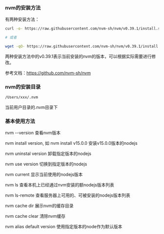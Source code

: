 ### nvm的安装方法

有两种安装方法：

```bash
curl -o- https://raw.githubusercontent.com/nvm-sh/nvm/v0.39.1/install.sh | bash

# 或者

wget -qO- https://raw.githubusercontent.com/nvm-sh/nvm/v0.39.1/install.sh | bash
```

两种安装方法中的v0.39.1表示当前安装的nvm的版本，可以根据实际需要进行修改。

参考文档：https://github.com/nvm-sh/nvm

### nvm的安装目录

```bash
/Users/xxx/.nvm
```

当前用户目录的.nvm目录下

### 基本使用方法

nvm --version  查看nvm版本

nvm install version, 如 nvm install v15.0.0  安装v15.0.0版本的nodejs

nvm uninstal version  卸载指定版本的nodejs

nvm use version 切换到指定版本的nodejs

nvm current 显示当前使用的nodejs版本

nvm ls 查看本机上已经通过nvm安装的额nodejs版本列表

nvm ls-remote 查看服务器上可用的、可被安装的nodejs版本列表

nvm cache dir 展示nvm的缓存目录

nvm cache clear 清除nvm缓存

nvm alias default version 使用指定版本的node作为默认版本